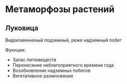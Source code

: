 # Метаморфозы растений

## Луковица
Видоизменненый подземный, реже надземный побег

Фукнции:
- Запас питювеществ
- Перенесение неблагоприятного времени года
- Возобновление надземных побегов
- Вегетативное размножение

